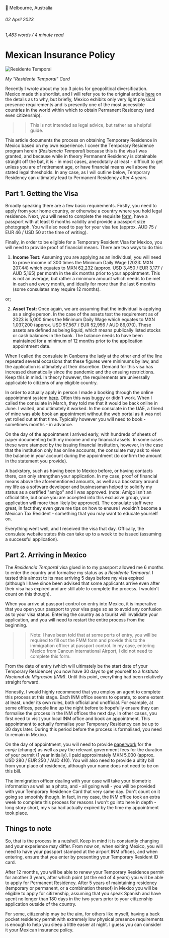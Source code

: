 📍 Melbourne, Australia

###### 02 April 2023

###### 1,483 words / 4 minute read

# Mexican Insurance Policy

![Residente Temporal](../assets/mexico_001.png)

*My "Residente Temporal" Card*

Recently I wrote about my top 3 picks for geopolitical diversification. Mexico made this shortlist, and I will refer you to the original article [here](https://www.radleylewis.com/locations_001.html) on the details as to why, but briefly, Mexico  exhibits only very light physical presence requirements and is presently one of the most accessible countries in the world within which to obtain Permanent Residency (and even citizenship). 

>> This is not intended as legal advice, but rather as a helpful guide.

This article documents the process on obtaining Temporary Residence in Mexico based on my own experience. I cover the Temporary Residence program herein (_Residencia Temporal_) because this is the visa I was granted, and because while in theory Permanent Residency is obtainable straight off the bat, it is - in most cases, anecdotally at least - difficult to get unless you are of retirement age, or have financial means well above the stated legal thresholds. In any case, as I will outline below, Temporary Residency can ultimately lead to Permanent Residency after 4 years.

## Part 1. Getting the Visa

Broadly speaking there are a few basic requirements. Firstly, you need to apply from your home country, or otherwise a country where you hold legal residence. Next, you will need to complete the requisite [form](https://embamex.sre.gob.mx/australia/images/pdf/solicitudvisaingles.pdf), have a passport with at least 6 months validity and provide a passport size photograph. You will also need to pay for your visa fee (approx. AUD 75 / EUR 46 / USD 50 at the time of writing). 

Finally, in order to be eligible for a Temporary Resident Visa for Mexico, you will need to provide proof of financial means. There are two ways to do this:

1. **Income Test:** Assuming you are applying as an individual, you will need to prove income of 300 times the Minimum Daily Wage (2023: MXN 207.44) which equates to MXN 62,232 (approx. USD 3,450 / EUR 3,177 / AUD 5,165) per month in the six months prior to your appointment. This is not an average, but rather a minimum amount which needs to be met in each and every month, and ideally for more than the last 6 months (some consulates may require 12 months).

or;

2. **Asset Test:** Once again, we are assuming that the individual is applying as a single person. In the case of the assets test the requirement as of 2023 is 5,000 times the Minimum Daily Wage which equates to MXN 1,037,200 (approx. USD 57,567 / EUR 52,956 / AUD 86,070). These assets are defined as being liquid, which means publically listed stocks or cash balances in the bank. The balance needs to have been maintained for a minimum of 12 months prior to the application appointment date. 

When I called the consulate in Canberra the lady at the other end of the line repeated several occasions that these figures were minimums by law, and the application is ultimately at their discretion. Demand for this visa has increased dramatically since the pandemic and the ensuing restrictions. Keep this in mind. In theory however, the requirements are universally applicable to citizens of any eligible country. 

In order to actually apply in person I made a booking through the online appointment system [here](https://citas.sre.gob.mx/). Often this was buggy or didn't work. When I called the consulate in March, they told me that it would be back online in June. I waited, and ultimately it worked. In the consulate in the UAE, a friend of mine was able book an appointment without the web portal as it was not yet rolled out at that time. Typically however you will need to book - sometimes months - in advance.

On the day of the appointment I arrived early, with hundreds of sheets of paper documenting both my income and my financial assets. In some cases these were stamped by the issuing financial institution, however, in the case that the institution only has online accounts, the consulate may ask to view the balance in your account during the appointment (to confirm the amount in the statement you provide). 

A backstory, such as having been to Mexico before, or having contacts there, can only strengthen your application. In my case, proof of financial means above the aforementioned amounts, as well as a backstory around my life as a software developer and businessman helped to solidify my status as a certified "amigo" and I was approved. (note: Amigo isn't an official title, but once you are accepted into this exclusive group, your application will more than likely be approved). The consulate staff were great, in fact they even gave me tips on how to ensure I wouldn't become a Mexican Tax Resident - something that you may want to educate yourself on. 

Everything went well, and I received the visa that day. Offically, the consulate website states this can take up to a week to be issued (assuming a successful application). 

## Part 2. Arriving in Mexico

The _Residencia Temporal_ visa glued in to my passport allowed me 6 months to enter the country and formalise my status as a _Residente Temporal_. I tested this almost to its max arriving 5 days before my visa expired (although I have since been advised that some applicants arrive even after their visa has expired and are still able to complete the process. I wouldn't count on this though). 

When you arrive at passport control on entry into Mexico, it is imperative that you open your passport to your visa page so as to avoid any confusion as to your visa status. Entering the country as a tourist will invalidate your application, and you will need to restart the entire process from the beginning. 

>> Note: I have been told that at some ports of entry, you will be required to fill out the FMM form and provide this to the immigration officer at passport control. In my case, entering Mexico from Cancun International Airport, I did not need to complete this form.

From the date of entry (which will ultimately be the start date of your Temporary Residence) you now have 30 days to get yourself to a _Instituto Nacional de Migración (INM)_. Until this point, everything had been relatively straight forward. 

Honestly, I would highly recommend that you employ an agent to complete this process at this stage. Each INM office seems to operate, to some extent at least, under its own rules, both official and unofficial.  For example, at some offices, people line up the night before to hopefully ensure they can formalise the process in the INM offices the next day. In other cases, you first need to visit your local INM office and book an appointment. This appointment to actually formalise your Temporary Residency can be up to 30 days later. During this period before the process is formalised, you need to remain in Mexico. 

On the day of appointment, you will need to provide [paperwork](https://www.gob.mx/tramites/ficha/expedicion-de-documento-migratorio-por-canje/INM811) for the _canje_ (change) as well as pay the relevant government fees for the duration of your permit (1 year initially). I paid approximately MXN 5,000 (approx. USD 280 / EUR 250 / AUD 410). You will also need to provide a ultity bill from your place of residence, although your name does not need to be on this bill. 

The immigration officer dealing with your case will take your biometric information as well as a photo, and - all going well - you will be provided with your Temporary Residence Card that very same day. Don't count on it going so smoothly though. In fact, in my case, the INM office took an extra week to complete this process for reasons I won't go into here in depth - long story short, my visa had actually expired by the time my appointment took place. 

## Things to note

So, that is the process in a nutshell. Keep in mind it is constantly changing and your experience may differ. From now on, when exiting Mexico, you will need to have your passport stamped at the airport INM offices, and when entering, ensure that you enter by presenting your Temporary Resident ID card. 

After 12 months, you will be able to renew your Temporary Residence permit for another 3 years, after which point (at the end of 4 years) you will be able to apply for Permanent Residency. After 5 years of maintaining residency (temporary or permanent, or a combination thereof) in Mexico you will be eligible to apply for citizenship, assuming that you speak Spanish and have spent no longer than 180 days in the two years prior to your citizenship application outside of the country. 

For some, citizenship may be the aim, for others like myself, having a back pocket residency permit with extremely low physical presence requirements is enough to help you sleep a little easier at night. I guess you can consider it your Mexican insurance policy. 


